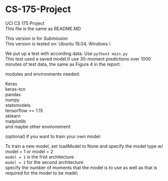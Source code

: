 
# CS-175-Project
UCI CS 175 Project\
This file is the same as README.MD

This version is for *Submission*\
This version is tested on: Ubuntu 16.04, Windows
\

We put up a test with according data. Use `python3 main.py`\
This test used a saved model.It use 30-moment predictions over 1000 minutes of test data, the same as Figure 4 in the report.

modules and environments needed:

Keras\
keras-tcn\
pandas\
numpy\
statsmodels\
tensorflow >= 1.15\
sklearn\
matplotlib\
and maybe other environement

(optional) if you want to train your own model:

To train a new model, set loadModel to None and specify the model type w/ model = 1 or model = 2\
`model = 1` is the frist architecture\
`model = 2` for the second architecture\
specify the number of moments that the model is to use as well as that is required for the model to be made\
